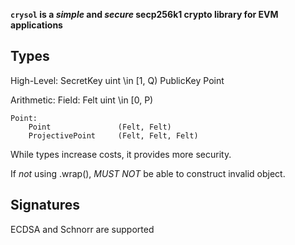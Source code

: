 **`crysol` is a _simple_ and _secure_ secp256k1 crypto library for EVM applications**

## Types

High-Level:
    SecretKey               uint \in [1, Q)
    PublicKey               Point

Arithmetic:
    Field:
        Felt                uint \in [0, P)

    Point:
        Point               (Felt, Felt)
        ProjectivePoint     (Felt, Felt, Felt)

While types increase costs, it provides more security.

If _not_ using .wrap(), _MUST NOT_ be able to construct invalid object.

## Signatures

ECDSA and Schnorr are supported
